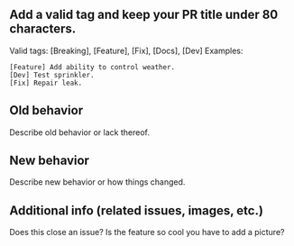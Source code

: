 ## Add a valid tag and keep your PR title under 80 characters.
Valid tags: [Breaking], [Feature], [Fix], [Docs], [Dev]
Examples:
```
[Feature] Add ability to control weather.
[Dev] Test sprinkler.
[Fix] Repair leak.
```
<!-- Don't forget to delete this^^ -->

## Old behavior
Describe old behavior or lack thereof.

## New behavior
Describe new behavior or how things changed.

## Additional info (related issues, images, etc.)
Does this close an issue? Is the feature so cool you have to add a picture?
